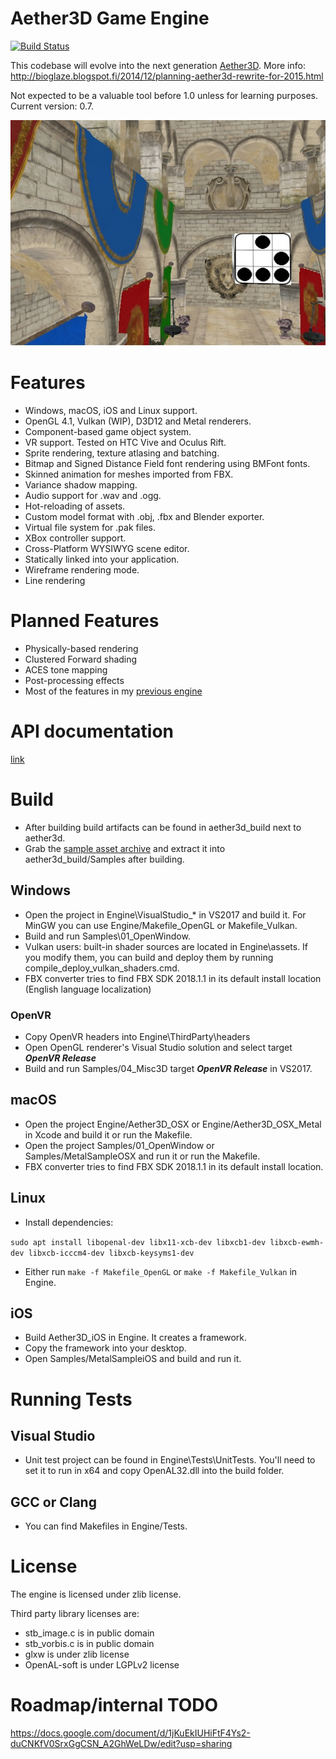# Aether3D Game Engine

[![Build Status](https://travis-ci.org/bioglaze/aether3d.svg?branch=master)](https://travis-ci.org/bioglaze/aether3d)

This codebase will evolve into the next generation [Aether3D](http://twiren.kapsi.fi/aether3d.html). More info: http://bioglaze.blogspot.fi/2014/12/planning-aether3d-rewrite-for-2015.html

Not expected to be a valuable tool before 1.0 unless for learning purposes. Current version: 0.7.

![Screenshot](/Engine/Assets/sample.jpg)

# Features

  - Windows, macOS, iOS and Linux support.
  - OpenGL 4.1, Vulkan (WIP), D3D12 and Metal renderers.
  - Component-based game object system.
  - VR support. Tested on HTC Vive and Oculus Rift.
  - Sprite rendering, texture atlasing and batching.
  - Bitmap and Signed Distance Field font rendering using BMFont fonts.
  - Skinned animation for meshes imported from FBX.
  - Variance shadow mapping.
  - Audio support for .wav and .ogg.
  - Hot-reloading of assets.
  - Custom model format with .obj, .fbx and Blender exporter.
  - Virtual file system for .pak files.
  - XBox controller support.
  - Cross-Platform WYSIWYG scene editor.
  - Statically linked into your application.
  - Wireframe rendering mode.
  - Line rendering

# Planned Features

  - Physically-based rendering
  - Clustered Forward shading
  - ACES tone mapping
  - Post-processing effects
  - Most of the features in my [previous engine](http://twiren.kapsi.fi/aether3d.html)

# API documentation

[link](http://twiren.kapsi.fi/doc_v0.7/html/)

# Build

  - After building build artifacts can be found in aether3d_build next to aether3d.
  - Grab the [sample asset archive](http://twiren.kapsi.fi/files/aether3d_sample_v0.7.zip) and extract it into aether3d_build/Samples after building.

## Windows

  - Open the project in Engine\VisualStudio_* in VS2017 and build it. For MinGW you can use Engine/Makefile_OpenGL or Makefile_Vulkan.
  - Build and run Samples\01_OpenWindow.
  - Vulkan users: built-in shader sources are located in Engine\assets. If you modify them, you can build and deploy them by running compile_deploy_vulkan_shaders.cmd. 
  - FBX converter tries to find FBX SDK 2018.1.1 in its default install location (English language localization)
  
### OpenVR
  - Copy OpenVR headers into Engine\ThirdParty\headers
  - Open OpenGL renderer's Visual Studio solution and select target ***OpenVR Release***
  - Build and run Samples/04_Misc3D target ***OpenVR Release*** in VS2017.

## macOS

  - Open the project Engine/Aether3D_OSX or Engine/Aether3D_OSX_Metal in Xcode and build it or run the Makefile.
  - Open the project Samples/01_OpenWindow or Samples/MetalSampleOSX and run it or run the Makefile. 
  - FBX converter tries to find FBX SDK 2018.1.1 in its default install location.

## Linux

  - Install dependencies:

`sudo apt install libopenal-dev libx11-xcb-dev libxcb1-dev libxcb-ewmh-dev libxcb-icccm4-dev libxcb-keysyms1-dev`

  - Either run `make -f Makefile_OpenGL` or `make -f Makefile_Vulkan` in Engine.

## iOS
  - Build Aether3D_iOS in Engine. It creates a framework.
  - Copy the framework into your desktop.
  - Open Samples/MetalSampleiOS and build and run it.

# Running Tests

## Visual Studio

  - Unit test project can be found in Engine\Tests\UnitTests. You'll need to set it to run in x64 and copy OpenAL32.dll into the build folder.

## GCC or Clang

  - You can find Makefiles in Engine/Tests.

# License

The engine is licensed under zlib license.

Third party library licenses are:

  - stb_image.c is in public domain
  - stb_vorbis.c is in public domain
  - glxw is under zlib license
  - OpenAL-soft is under LGPLv2 license

# Roadmap/internal TODO

https://docs.google.com/document/d/1jKuEkIUHiFtF4Ys2-duCNKfV0SrxGgCSN_A2GhWeLDw/edit?usp=sharing
